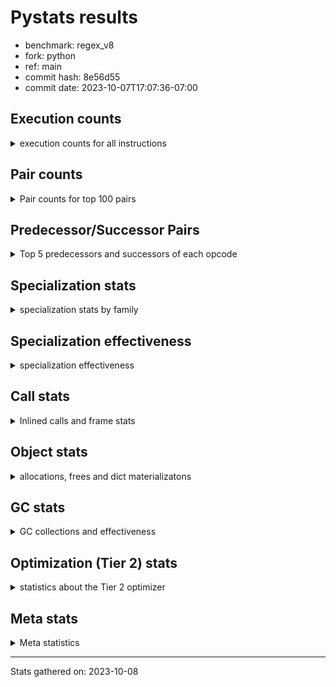 
# Pystats results

- benchmark: regex_v8
- fork: python
- ref: main
- commit hash: 8e56d55
- commit date: 2023-10-07T17:07:36-07:00

## Execution counts

<details>
<summary> execution counts for all instructions </summary>

|Name | Count | Self | Cumulative | Miss ratio | 
|---|---:|---:|---:|---:|
| LOAD_CONST | 16,874,400 | 19.9% | 19.9% |  |
| LOAD_GLOBAL_MODULE | 10,487,440 | 12.4% | 32.3% |  |
| BINARY_SUBSCR_LIST_INT | 7,494,720 | 8.8% | 41.1% |  |
| POP_TOP | 6,221,580 | 7.3% | 48.5% |  |
| CALL | 6,197,640 | 7.3% | 55.8% |  |
| LOAD_ATTR_METHOD_NO_DICT | 5,937,840 | 7.0% | 62.8% |  |
| LOAD_FAST | 3,938,640 | 4.6% | 67.4% |  |
| STORE_FAST | 3,692,940 | 4.4% | 71.8% |  |
| FOR_ITER_RANGE | 3,331,260 | 3.9% | 75.7% |  |
| JUMP_BACKWARD | 3,316,320 | 3.9% | 79.6% |  |
| LOAD_GLOBAL_BUILTIN | 1,602,300 | 1.9% | 81.5% |  |
| LOAD_FAST_LOAD_FAST | 1,587,360 | 1.9% | 83.4% |  |
| RESUME_CHECK | 1,501,080 | 1.8% | 85.2% |  |
| RETURN_VALUE | 1,498,200 | 1.8% | 86.9% |  |
| POP_JUMP_IF_FALSE | 1,495,680 | 1.8% | 88.7% |  |
| LOAD_ATTR_MODULE | 1,030,000 | 1.2% | 89.9% |  |
| CALL_PY_EXACT_ARGS | 847,680 | 1.0% | 90.9% |  |
| PUSH_NULL | 653,580 | 0.8% | 91.7% |  |
| NOP | 653,340 | 0.8% | 92.4% |  |
| TO_BOOL_BOOL | 653,280 | 0.8% | 93.2% |  |
| CALL_TYPE_1 | 653,280 | 0.8% | 94.0% |  |
| CALL_ISINSTANCE | 653,280 | 0.8% | 94.8% |  |
| BUILD_TUPLE | 653,280 | 0.8% | 95.5% |  |
| BINARY_SUBSCR_DICT | 653,280 | 0.8% | 96.3% |  |
| LOAD_ATTR_INSTANCE_VALUE | 287,280 | 0.3% | 96.6% |  |
| TO_BOOL | 280,860 | 0.3% | 97.0% |  |
| UNPACK_EX | 280,800 | 0.3% | 97.3% |  |
| TO_BOOL_LIST | 280,800 | 0.3% | 97.6% |  |
| STORE_FAST_STORE_FAST | 280,800 | 0.3% | 98.0% |  |
| IS_OP | 280,800 | 0.3% | 98.3% |  |
| IMPORT_NAME | 280,800 | 0.3% | 98.6% |  |
| CALL_KW | 280,800 | 0.3% | 99.0% |  |
| CALL_PY_WITH_DEFAULTS | 276,720 | 0.3% | 99.3% |  |
| EXTENDED_ARG | 126,240 | 0.1% | 99.4% |  |
| LOAD_ATTR | 95,880 | 0.1% | 99.5% |  |
| POP_JUMP_IF_NOT_NONE | 95,760 | 0.1% | 99.7% |  |
| POP_JUMP_IF_NONE | 95,760 | 0.1% | 99.8% |  |
| INTERPRETER_EXIT | 95,760 | 0.1% | 99.9% |  |
| CALL_METHOD_DESCRIPTOR_FAST_WITH_KEYWORDS | 61,680 | 0.1% | 100.0% |  |
| GET_ITER | 14,940 | 0.0% | 100.0% |  |
| CALL_BUILTIN_CLASS | 14,940 | 0.0% | 100.0% |  |
| RETURN_CONST | 2,880 | 0.0% | 100.0% |  |
| LOAD_DEREF | 180 | 0.0% | 100.0% |  |
| CALL_FUNCTION_EX | 120 | 0.0% | 100.0% |  |
| LOAD_GLOBAL | 100 | 0.0% | 100.0% |  |
| LIST_EXTEND | 60 | 0.0% | 100.0% |  |
| COPY_FREE_VARS | 60 | 0.0% | 100.0% |  |
| CALL_INTRINSIC_1 | 60 | 0.0% | 100.0% |  |
| BUILD_LIST | 60 | 0.0% | 100.0% |  |
| BINARY_OP_SUBTRACT_FLOAT | 60 | 0.0% | 100.0% |  |
| BINARY_OP | 20 | 0.0% | 100.0% |  |


</details>

## Pair counts

<details>
<summary> Pair counts for top 100 pairs </summary>

|Pair | Count | Self | Cumulative | 
|---|---:|---:|---:|
| LOAD_GLOBAL_MODULE LOAD_CONST | 7,494,720 | 8.8% | 8.8% |
| LOAD_CONST BINARY_SUBSCR_LIST_INT | 7,494,720 | 8.8% | 17.7% |
| BINARY_SUBSCR_LIST_INT LOAD_ATTR_METHOD_NO_DICT | 5,284,560 | 6.2% | 23.9% |
| CALL POP_TOP | 5,222,940 | 6.2% | 30.1% |
| LOAD_ATTR_METHOD_NO_DICT LOAD_CONST | 5,076,720 | 6.0% | 36.1% |
| LOAD_CONST CALL | 3,822,240 | 4.5% | 40.6% |
| STORE_FAST LOAD_GLOBAL_MODULE | 3,316,320 | 3.9% | 44.5% |
| FOR_ITER_RANGE STORE_FAST | 3,316,320 | 3.9% | 48.4% |
| POP_TOP JUMP_BACKWARD | 3,255,360 | 3.8% | 52.2% |
| JUMP_BACKWARD FOR_ITER_RANGE | 3,255,360 | 3.8% | 56.1% |
| POP_TOP LOAD_GLOBAL_MODULE | 2,905,200 | 3.4% | 59.5% |
| LOAD_CONST LOAD_CONST | 2,658,000 | 3.1% | 62.6% |
| LOAD_CONST LOAD_GLOBAL_MODULE | 1,877,280 | 2.2% | 64.9% |
| BINARY_SUBSCR_LIST_INT CALL | 1,681,440 | 2.0% | 66.8% |
| LOAD_GLOBAL_BUILTIN LOAD_FAST | 1,306,620 | 1.5% | 68.4% |
| LOAD_FAST LOAD_GLOBAL_MODULE | 934,080 | 1.1% | 69.5% |
| CALL_PY_EXACT_ARGS RESUME_CHECK | 847,680 | 1.0% | 70.5% |
| LOAD_GLOBAL_MODULE LOAD_ATTR_MODULE | 749,140 | 0.9% | 71.4% |
| POP_JUMP_IF_FALSE LOAD_FAST | 657,360 | 0.8% | 72.1% |
| RESUME_CHECK LOAD_GLOBAL_BUILTIN | 656,160 | 0.8% | 72.9% |
| LOAD_ATTR_MODULE PUSH_NULL | 653,440 | 0.8% | 73.7% |
| LOAD_FAST CALL | 653,300 | 0.8% | 74.5% |
| TO_BOOL_BOOL POP_JUMP_IF_FALSE | 653,280 | 0.8% | 75.2% |
| RETURN_VALUE POP_TOP | 653,280 | 0.8% | 76.0% |
| RETURN_VALUE LOAD_ATTR_METHOD_NO_DICT | 653,280 | 0.8% | 76.8% |
| PUSH_NULL LOAD_CONST | 653,280 | 0.8% | 77.5% |
| NOP LOAD_GLOBAL_MODULE | 653,280 | 0.8% | 78.3% |
| LOAD_GLOBAL_MODULE LOAD_GLOBAL_BUILTIN | 653,280 | 0.8% | 79.1% |
| LOAD_GLOBAL_MODULE LOAD_FAST_LOAD_FAST | 653,280 | 0.8% | 79.9% |
| LOAD_GLOBAL_MODULE CALL_ISINSTANCE | 653,280 | 0.8% | 80.6% |
| LOAD_FAST_LOAD_FAST CALL_PY_EXACT_ARGS | 653,280 | 0.8% | 81.4% |
| LOAD_FAST_LOAD_FAST BUILD_TUPLE | 653,280 | 0.8% | 82.2% |
| LOAD_FAST CALL_TYPE_1 | 653,280 | 0.8% | 82.9% |
| CALL_TYPE_1 LOAD_FAST_LOAD_FAST | 653,280 | 0.8% | 83.7% |
| CALL_ISINSTANCE TO_BOOL_BOOL | 653,280 | 0.8% | 84.5% |
| CALL RETURN_VALUE | 653,280 | 0.8% | 85.3% |
| BUILD_TUPLE BINARY_SUBSCR_DICT | 653,280 | 0.8% | 86.0% |
| BINARY_SUBSCR_DICT RETURN_VALUE | 653,280 | 0.8% | 86.8% |
| POP_JUMP_IF_FALSE NOP | 557,520 | 0.7% | 87.5% |
| RESUME_CHECK LOAD_FAST | 472,320 | 0.6% | 88.0% |
| RESUME_CHECK LOAD_GLOBAL_MODULE | 372,520 | 0.4% | 88.5% |
| LOAD_ATTR_METHOD_NO_DICT LOAD_FAST | 372,480 | 0.4% | 88.9% |
| LOAD_GLOBAL_BUILTIN LOAD_CONST | 295,680 | 0.3% | 89.2% |
| LOAD_FAST LOAD_ATTR_INSTANCE_VALUE | 287,280 | 0.3% | 89.6% |
| UNPACK_EX STORE_FAST_STORE_FAST | 280,800 | 0.3% | 89.9% |
| TO_BOOL_LIST POP_JUMP_IF_FALSE | 280,800 | 0.3% | 90.2% |
| TO_BOOL POP_JUMP_IF_FALSE | 280,800 | 0.3% | 90.6% |
| STORE_FAST_STORE_FAST LOAD_FAST | 280,800 | 0.3% | 90.9% |
| STORE_FAST LOAD_FAST | 280,800 | 0.3% | 91.2% |
| POP_JUMP_IF_FALSE LOAD_CONST | 280,800 | 0.3% | 91.6% |
| LOAD_GLOBAL_MODULE IS_OP | 280,800 | 0.3% | 91.9% |
| LOAD_FAST_LOAD_FAST LOAD_FAST | 280,800 | 0.3% | 92.2% |
| LOAD_FAST UNPACK_EX | 280,800 | 0.3% | 92.6% |
| LOAD_FAST TO_BOOL_LIST | 280,800 | 0.3% | 92.9% |
| LOAD_FAST TO_BOOL | 280,800 | 0.3% | 93.2% |
| LOAD_FAST LOAD_ATTR_MODULE | 280,800 | 0.3% | 93.6% |
| LOAD_CONST LOAD_GLOBAL_BUILTIN | 280,800 | 0.3% | 93.9% |
| LOAD_CONST IMPORT_NAME | 280,800 | 0.3% | 94.2% |
| LOAD_CONST CALL_KW | 280,800 | 0.3% | 94.5% |
| LOAD_ATTR_MODULE LOAD_CONST | 280,800 | 0.3% | 94.9% |
| LOAD_ATTR_METHOD_NO_DICT LOAD_FAST_LOAD_FAST | 280,800 | 0.3% | 95.2% |
| IS_OP POP_JUMP_IF_FALSE | 280,800 | 0.3% | 95.5% |
| IMPORT_NAME STORE_FAST | 280,800 | 0.3% | 95.9% |
| CALL_KW POP_TOP | 280,800 | 0.3% | 96.2% |
| CALL RESUME_CHECK | 280,800 | 0.3% | 96.5% |
| CALL_PY_WITH_DEFAULTS RESUME_CHECK | 276,720 | 0.3% | 96.9% |
| BINARY_SUBSCR_LIST_INT LOAD_GLOBAL_MODULE | 220,800 | 0.3% | 97.1% |
| LOAD_ATTR_METHOD_NO_DICT LOAD_GLOBAL_MODULE | 207,840 | 0.2% | 97.4% |
| LOAD_CONST CALL_PY_WITH_DEFAULTS | 138,720 | 0.2% | 97.5% |
| BINARY_SUBSCR_LIST_INT CALL_PY_WITH_DEFAULTS | 138,000 | 0.2% | 97.7% |
| BINARY_SUBSCR_LIST_INT LOAD_CONST | 134,400 | 0.2% | 97.9% |
| RETURN_VALUE RETURN_VALUE | 95,820 | 0.1% | 98.0% |
| STORE_FAST NOP | 95,760 | 0.1% | 98.1% |
| RETURN_VALUE INTERPRETER_EXIT | 95,760 | 0.1% | 98.2% |
| POP_JUMP_IF_NOT_NONE LOAD_FAST | 95,760 | 0.1% | 98.3% |
| POP_JUMP_IF_NONE LOAD_FAST | 95,760 | 0.1% | 98.4% |
| LOAD_FAST POP_JUMP_IF_NOT_NONE | 95,760 | 0.1% | 98.5% |
| LOAD_FAST LOAD_ATTR | 95,760 | 0.1% | 98.6% |
| LOAD_FAST CALL_PY_EXACT_ARGS | 95,760 | 0.1% | 98.8% |
| LOAD_ATTR_MODULE CALL_PY_EXACT_ARGS | 95,760 | 0.1% | 98.9% |
| LOAD_ATTR_INSTANCE_VALUE RETURN_VALUE | 95,760 | 0.1% | 99.0% |
| LOAD_ATTR_INSTANCE_VALUE POP_JUMP_IF_NONE | 95,760 | 0.1% | 99.1% |
| LOAD_ATTR_INSTANCE_VALUE LOAD_FAST | 95,760 | 0.1% | 99.2% |
| LOAD_ATTR STORE_FAST | 95,760 | 0.1% | 99.3% |
| CACHE RESUME_CHECK | 95,760 | 0.1% | 99.4% |
| EXTENDED_ARG FOR_ITER_RANGE | 65,280 | 0.1% | 99.5% |
| CALL_METHOD_DESCRIPTOR_FAST_WITH_KEYWORDS POP_TOP | 61,680 | 0.1% | 99.6% |
| POP_TOP EXTENDED_ARG | 60,960 | 0.1% | 99.7% |
| JUMP_BACKWARD EXTENDED_ARG | 60,960 | 0.1% | 99.7% |
| EXTENDED_ARG JUMP_BACKWARD | 60,960 | 0.1% | 99.8% |
| CALL CALL | 40,480 | 0.0% | 99.8% |
| BINARY_SUBSCR_LIST_INT CALL_METHOD_DESCRIPTOR_FAST_WITH_KEYWORDS | 35,520 | 0.0% | 99.9% |
| LOAD_CONST CALL_METHOD_DESCRIPTOR_FAST_WITH_KEYWORDS | 26,160 | 0.0% | 99.9% |
| CALL_BUILTIN_CLASS GET_ITER | 14,940 | 0.0% | 99.9% |
| LOAD_CONST CALL_BUILTIN_CLASS | 14,880 | 0.0% | 100.0% |
| FOR_ITER_RANGE LOAD_GLOBAL_BUILTIN | 12,000 | 0.0% | 100.0% |
| GET_ITER FOR_ITER_RANGE | 10,620 | 0.0% | 100.0% |
| GET_ITER EXTENDED_ARG | 4,320 | 0.0% | 100.0% |
| RETURN_CONST POP_TOP | 2,880 | 0.0% | 100.0% |
| LOAD_GLOBAL_MODULE CALL_PY_EXACT_ARGS | 2,880 | 0.0% | 100.0% |


</details>

## Predecessor/Successor Pairs

<details>
<summary> Top 5 predecessors and successors of each opcode </summary>

### CACHE

<details>
<summary> Successors and predecessors for CACHE </summary>

|Predecessors | Count | Percentage | 
|---|---:|---:|

|Successors | Count | Percentage | 
|---|---:|---:|
| RESUME_CHECK | 95,760 | 100.0% |


</details>

### GET_ITER

<details>
<summary> Successors and predecessors for GET_ITER </summary>

|Predecessors | Count | Percentage | 
|---|---:|---:|
| CALL_BUILTIN_CLASS | 14,940 | 100.0% |

|Successors | Count | Percentage | 
|---|---:|---:|
| FOR_ITER_RANGE | 10,620 | 71.1% |
| EXTENDED_ARG | 4,320 | 28.9% |


</details>

### INTERPRETER_EXIT

<details>
<summary> Successors and predecessors for INTERPRETER_EXIT </summary>

|Predecessors | Count | Percentage | 
|---|---:|---:|
| RETURN_VALUE | 95,760 | 100.0% |

|Successors | Count | Percentage | 
|---|---:|---:|


</details>

### NOP

<details>
<summary> Successors and predecessors for NOP </summary>

|Predecessors | Count | Percentage | 
|---|---:|---:|
| POP_JUMP_IF_FALSE | 557,520 | 85.3% |
| STORE_FAST | 95,760 | 14.7% |
| POP_TOP | 60 | 0.0% |

|Successors | Count | Percentage | 
|---|---:|---:|
| LOAD_GLOBAL_MODULE | 653,280 | 100.0% |
| LOAD_DEREF | 60 | 0.0% |


</details>

### POP_TOP

<details>
<summary> Successors and predecessors for POP_TOP </summary>

|Predecessors | Count | Percentage | 
|---|---:|---:|
| CALL | 5,222,940 | 83.9% |
| RETURN_VALUE | 653,280 | 10.5% |
| CALL_KW | 280,800 | 4.5% |
| CALL_METHOD_DESCRIPTOR_FAST_WITH_KEYWORDS | 61,680 | 1.0% |
| RETURN_CONST | 2,880 | 0.0% |

|Successors | Count | Percentage | 
|---|---:|---:|
| JUMP_BACKWARD | 3,255,360 | 52.3% |
| LOAD_GLOBAL_MODULE | 2,905,200 | 46.7% |
| EXTENDED_ARG | 60,960 | 1.0% |
| NOP | 60 | 0.0% |


</details>

### PUSH_NULL

<details>
<summary> Successors and predecessors for PUSH_NULL </summary>

|Predecessors | Count | Percentage | 
|---|---:|---:|
| LOAD_ATTR_MODULE | 653,440 | 100.0% |
| LOAD_DEREF | 120 | 0.0% |
| LOAD_ATTR | 20 | 0.0% |

|Successors | Count | Percentage | 
|---|---:|---:|
| LOAD_CONST | 653,280 | 100.0% |
| CALL | 180 | 0.0% |
| LOAD_FAST | 120 | 0.0% |


</details>

### RETURN_VALUE

<details>
<summary> Successors and predecessors for RETURN_VALUE </summary>

|Predecessors | Count | Percentage | 
|---|---:|---:|
| CALL | 653,280 | 43.6% |
| BINARY_SUBSCR_DICT | 653,280 | 43.6% |
| RETURN_VALUE | 95,820 | 6.4% |
| LOAD_ATTR_INSTANCE_VALUE | 95,760 | 6.4% |
| BINARY_OP_SUBTRACT_FLOAT | 60 | 0.0% |

|Successors | Count | Percentage | 
|---|---:|---:|
| POP_TOP | 653,280 | 43.6% |
| LOAD_ATTR_METHOD_NO_DICT | 653,280 | 43.6% |
| RETURN_VALUE | 95,820 | 6.4% |
| INTERPRETER_EXIT | 95,760 | 6.4% |
| LOAD_GLOBAL | 40 | 0.0% |


</details>

### TO_BOOL

<details>
<summary> Successors and predecessors for TO_BOOL </summary>

|Predecessors | Count | Percentage | 
|---|---:|---:|
| LOAD_FAST | 280,800 | 100.0% |
| TO_BOOL | 60 | 0.0% |

|Successors | Count | Percentage | 
|---|---:|---:|
| POP_JUMP_IF_FALSE | 280,800 | 100.0% |
| TO_BOOL | 60 | 0.0% |


</details>

### BINARY_OP

<details>
<summary> Successors and predecessors for BINARY_OP </summary>

|Predecessors | Count | Percentage | 
|---|---:|---:|
| LOAD_FAST | 20 | 100.0% |

|Successors | Count | Percentage | 
|---|---:|---:|
| BINARY_OP_SUBTRACT_FLOAT | 20 | 100.0% |


</details>

### BUILD_LIST

<details>
<summary> Successors and predecessors for BUILD_LIST </summary>

|Predecessors | Count | Percentage | 
|---|---:|---:|
| LOAD_FAST | 60 | 100.0% |

|Successors | Count | Percentage | 
|---|---:|---:|
| LOAD_DEREF | 60 | 100.0% |


</details>

### BUILD_TUPLE

<details>
<summary> Successors and predecessors for BUILD_TUPLE </summary>

|Predecessors | Count | Percentage | 
|---|---:|---:|
| LOAD_FAST_LOAD_FAST | 653,280 | 100.0% |

|Successors | Count | Percentage | 
|---|---:|---:|
| BINARY_SUBSCR_DICT | 653,280 | 100.0% |


</details>

### CALL

<details>
<summary> Successors and predecessors for CALL </summary>

|Predecessors | Count | Percentage | 
|---|---:|---:|
| LOAD_CONST | 3,822,240 | 61.7% |
| BINARY_SUBSCR_LIST_INT | 1,681,440 | 27.1% |
| LOAD_FAST | 653,300 | 10.5% |
| CALL | 40,480 | 0.7% |
| PUSH_NULL | 180 | 0.0% |

|Successors | Count | Percentage | 
|---|---:|---:|
| POP_TOP | 5,222,940 | 84.3% |
| RETURN_VALUE | 653,280 | 10.5% |
| RESUME_CHECK | 280,800 | 4.5% |
| CALL | 40,480 | 0.7% |
| STORE_FAST | 60 | 0.0% |


</details>

### CALL_FUNCTION_EX

<details>
<summary> Successors and predecessors for CALL_FUNCTION_EX </summary>

|Predecessors | Count | Percentage | 
|---|---:|---:|
| LOAD_FAST | 60 | 50.0% |
| CALL_INTRINSIC_1 | 60 | 50.0% |

|Successors | Count | Percentage | 
|---|---:|---:|
| RESUME_CHECK | 60 | 50.0% |
| COPY_FREE_VARS | 60 | 50.0% |


</details>

### CALL_INTRINSIC_1

<details>
<summary> Successors and predecessors for CALL_INTRINSIC_1 </summary>

|Predecessors | Count | Percentage | 
|---|---:|---:|
| LIST_EXTEND | 60 | 100.0% |

|Successors | Count | Percentage | 
|---|---:|---:|
| CALL_FUNCTION_EX | 60 | 100.0% |


</details>

### CALL_KW

<details>
<summary> Successors and predecessors for CALL_KW </summary>

|Predecessors | Count | Percentage | 
|---|---:|---:|
| LOAD_CONST | 280,800 | 100.0% |

|Successors | Count | Percentage | 
|---|---:|---:|
| POP_TOP | 280,800 | 100.0% |


</details>

### COPY_FREE_VARS

<details>
<summary> Successors and predecessors for COPY_FREE_VARS </summary>

|Predecessors | Count | Percentage | 
|---|---:|---:|
| CALL_FUNCTION_EX | 60 | 100.0% |

|Successors | Count | Percentage | 
|---|---:|---:|
| RESUME_CHECK | 60 | 100.0% |


</details>

### EXTENDED_ARG

<details>
<summary> Successors and predecessors for EXTENDED_ARG </summary>

|Predecessors | Count | Percentage | 
|---|---:|---:|
| POP_TOP | 60,960 | 48.3% |
| JUMP_BACKWARD | 60,960 | 48.3% |
| GET_ITER | 4,320 | 3.4% |

|Successors | Count | Percentage | 
|---|---:|---:|
| FOR_ITER_RANGE | 65,280 | 51.7% |
| JUMP_BACKWARD | 60,960 | 48.3% |


</details>

### IMPORT_NAME

<details>
<summary> Successors and predecessors for IMPORT_NAME </summary>

|Predecessors | Count | Percentage | 
|---|---:|---:|
| LOAD_CONST | 280,800 | 100.0% |

|Successors | Count | Percentage | 
|---|---:|---:|
| STORE_FAST | 280,800 | 100.0% |


</details>

### IS_OP

<details>
<summary> Successors and predecessors for IS_OP </summary>

|Predecessors | Count | Percentage | 
|---|---:|---:|
| LOAD_GLOBAL_MODULE | 280,800 | 100.0% |

|Successors | Count | Percentage | 
|---|---:|---:|
| POP_JUMP_IF_FALSE | 280,800 | 100.0% |


</details>

### JUMP_BACKWARD

<details>
<summary> Successors and predecessors for JUMP_BACKWARD </summary>

|Predecessors | Count | Percentage | 
|---|---:|---:|
| POP_TOP | 3,255,360 | 98.2% |
| EXTENDED_ARG | 60,960 | 1.8% |

|Successors | Count | Percentage | 
|---|---:|---:|
| FOR_ITER_RANGE | 3,255,360 | 98.2% |
| EXTENDED_ARG | 60,960 | 1.8% |


</details>

### LIST_EXTEND

<details>
<summary> Successors and predecessors for LIST_EXTEND </summary>

|Predecessors | Count | Percentage | 
|---|---:|---:|
| LOAD_DEREF | 60 | 100.0% |

|Successors | Count | Percentage | 
|---|---:|---:|
| CALL_INTRINSIC_1 | 60 | 100.0% |


</details>

### LOAD_ATTR

<details>
<summary> Successors and predecessors for LOAD_ATTR </summary>

|Predecessors | Count | Percentage | 
|---|---:|---:|
| LOAD_FAST | 95,760 | 99.9% |
| LOAD_GLOBAL_MODULE | 60 | 0.1% |
| LOAD_ATTR | 40 | 0.0% |
| LOAD_GLOBAL | 20 | 0.0% |

|Successors | Count | Percentage | 
|---|---:|---:|
| STORE_FAST | 95,760 | 99.9% |
| LOAD_ATTR_MODULE | 60 | 0.1% |
| LOAD_ATTR | 40 | 0.0% |
| PUSH_NULL | 20 | 0.0% |


</details>

### LOAD_CONST

<details>
<summary> Successors and predecessors for LOAD_CONST </summary>

|Predecessors | Count | Percentage | 
|---|---:|---:|
| LOAD_GLOBAL_MODULE | 7,494,720 | 44.4% |
| LOAD_ATTR_METHOD_NO_DICT | 5,076,720 | 30.1% |
| LOAD_CONST | 2,658,000 | 15.8% |
| PUSH_NULL | 653,280 | 3.9% |
| LOAD_GLOBAL_BUILTIN | 295,680 | 1.8% |

|Successors | Count | Percentage | 
|---|---:|---:|
| BINARY_SUBSCR_LIST_INT | 7,494,720 | 44.4% |
| CALL | 3,822,240 | 22.7% |
| LOAD_CONST | 2,658,000 | 15.8% |
| LOAD_GLOBAL_MODULE | 1,877,280 | 11.1% |
| LOAD_GLOBAL_BUILTIN | 280,800 | 1.7% |


</details>

### LOAD_DEREF

<details>
<summary> Successors and predecessors for LOAD_DEREF </summary>

|Predecessors | Count | Percentage | 
|---|---:|---:|
| RESUME_CHECK | 60 | 33.3% |
| NOP | 60 | 33.3% |
| BUILD_LIST | 60 | 33.3% |

|Successors | Count | Percentage | 
|---|---:|---:|
| PUSH_NULL | 120 | 66.7% |
| LIST_EXTEND | 60 | 33.3% |


</details>

### LOAD_FAST

<details>
<summary> Successors and predecessors for LOAD_FAST </summary>

|Predecessors | Count | Percentage | 
|---|---:|---:|
| LOAD_GLOBAL_BUILTIN | 1,306,620 | 33.2% |
| POP_JUMP_IF_FALSE | 657,360 | 16.7% |
| RESUME_CHECK | 472,320 | 12.0% |
| LOAD_ATTR_METHOD_NO_DICT | 372,480 | 9.5% |
| STORE_FAST_STORE_FAST | 280,800 | 7.1% |

|Successors | Count | Percentage | 
|---|---:|---:|
| LOAD_GLOBAL_MODULE | 934,080 | 23.7% |
| CALL | 653,300 | 16.6% |
| CALL_TYPE_1 | 653,280 | 16.6% |
| LOAD_ATTR_INSTANCE_VALUE | 287,280 | 7.3% |
| UNPACK_EX | 280,800 | 7.1% |


</details>

### LOAD_FAST_LOAD_FAST

<details>
<summary> Successors and predecessors for LOAD_FAST_LOAD_FAST </summary>

|Predecessors | Count | Percentage | 
|---|---:|---:|
| LOAD_GLOBAL_MODULE | 653,280 | 41.2% |
| CALL_TYPE_1 | 653,280 | 41.2% |
| LOAD_ATTR_METHOD_NO_DICT | 280,800 | 17.7% |

|Successors | Count | Percentage | 
|---|---:|---:|
| CALL_PY_EXACT_ARGS | 653,280 | 41.2% |
| BUILD_TUPLE | 653,280 | 41.2% |
| LOAD_FAST | 280,800 | 17.7% |


</details>

### LOAD_GLOBAL

<details>
<summary> Successors and predecessors for LOAD_GLOBAL </summary>

|Predecessors | Count | Percentage | 
|---|---:|---:|
| RETURN_VALUE | 40 | 40.0% |
| STORE_FAST | 20 | 20.0% |
| RESUME_CHECK | 20 | 20.0% |
| FOR_ITER_RANGE | 20 | 20.0% |

|Successors | Count | Percentage | 
|---|---:|---:|
| LOAD_GLOBAL_MODULE | 60 | 60.0% |
| LOAD_GLOBAL_BUILTIN | 20 | 20.0% |
| LOAD_ATTR | 20 | 20.0% |


</details>

### POP_JUMP_IF_FALSE

<details>
<summary> Successors and predecessors for POP_JUMP_IF_FALSE </summary>

|Predecessors | Count | Percentage | 
|---|---:|---:|
| TO_BOOL_BOOL | 653,280 | 43.7% |
| TO_BOOL_LIST | 280,800 | 18.8% |
| TO_BOOL | 280,800 | 18.8% |
| IS_OP | 280,800 | 18.8% |

|Successors | Count | Percentage | 
|---|---:|---:|
| LOAD_FAST | 657,360 | 44.0% |
| NOP | 557,520 | 37.3% |
| LOAD_CONST | 280,800 | 18.8% |


</details>

### POP_JUMP_IF_NONE

<details>
<summary> Successors and predecessors for POP_JUMP_IF_NONE </summary>

|Predecessors | Count | Percentage | 
|---|---:|---:|
| LOAD_ATTR_INSTANCE_VALUE | 95,760 | 100.0% |

|Successors | Count | Percentage | 
|---|---:|---:|
| LOAD_FAST | 95,760 | 100.0% |


</details>

### POP_JUMP_IF_NOT_NONE

<details>
<summary> Successors and predecessors for POP_JUMP_IF_NOT_NONE </summary>

|Predecessors | Count | Percentage | 
|---|---:|---:|
| LOAD_FAST | 95,760 | 100.0% |

|Successors | Count | Percentage | 
|---|---:|---:|
| LOAD_FAST | 95,760 | 100.0% |


</details>

### RETURN_CONST

<details>
<summary> Successors and predecessors for RETURN_CONST </summary>

|Predecessors | Count | Percentage | 
|---|---:|---:|
| FOR_ITER_RANGE | 2,880 | 100.0% |

|Successors | Count | Percentage | 
|---|---:|---:|
| POP_TOP | 2,880 | 100.0% |


</details>

### STORE_FAST

<details>
<summary> Successors and predecessors for STORE_FAST </summary>

|Predecessors | Count | Percentage | 
|---|---:|---:|
| FOR_ITER_RANGE | 3,316,320 | 89.8% |
| IMPORT_NAME | 280,800 | 7.6% |
| LOAD_ATTR | 95,760 | 2.6% |
| CALL | 60 | 0.0% |

|Successors | Count | Percentage | 
|---|---:|---:|
| LOAD_GLOBAL_MODULE | 3,316,320 | 89.8% |
| LOAD_FAST | 280,800 | 7.6% |
| NOP | 95,760 | 2.6% |
| LOAD_GLOBAL_BUILTIN | 40 | 0.0% |
| LOAD_GLOBAL | 20 | 0.0% |


</details>

### STORE_FAST_STORE_FAST

<details>
<summary> Successors and predecessors for STORE_FAST_STORE_FAST </summary>

|Predecessors | Count | Percentage | 
|---|---:|---:|
| UNPACK_EX | 280,800 | 100.0% |

|Successors | Count | Percentage | 
|---|---:|---:|
| LOAD_FAST | 280,800 | 100.0% |


</details>

### UNPACK_EX

<details>
<summary> Successors and predecessors for UNPACK_EX </summary>

|Predecessors | Count | Percentage | 
|---|---:|---:|
| LOAD_FAST | 280,800 | 100.0% |

|Successors | Count | Percentage | 
|---|---:|---:|
| STORE_FAST_STORE_FAST | 280,800 | 100.0% |


</details>

### BINARY_OP_SUBTRACT_FLOAT

<details>
<summary> Successors and predecessors for BINARY_OP_SUBTRACT_FLOAT </summary>

|Predecessors | Count | Percentage | 
|---|---:|---:|
| LOAD_FAST | 40 | 66.7% |
| BINARY_OP | 20 | 33.3% |

|Successors | Count | Percentage | 
|---|---:|---:|
| RETURN_VALUE | 60 | 100.0% |


</details>

### BINARY_SUBSCR_DICT

<details>
<summary> Successors and predecessors for BINARY_SUBSCR_DICT </summary>

|Predecessors | Count | Percentage | 
|---|---:|---:|
| BUILD_TUPLE | 653,280 | 100.0% |

|Successors | Count | Percentage | 
|---|---:|---:|
| RETURN_VALUE | 653,280 | 100.0% |


</details>

### BINARY_SUBSCR_LIST_INT

<details>
<summary> Successors and predecessors for BINARY_SUBSCR_LIST_INT </summary>

|Predecessors | Count | Percentage | 
|---|---:|---:|
| LOAD_CONST | 7,494,720 | 100.0% |

|Successors | Count | Percentage | 
|---|---:|---:|
| LOAD_ATTR_METHOD_NO_DICT | 5,284,560 | 70.5% |
| CALL | 1,681,440 | 22.4% |
| LOAD_GLOBAL_MODULE | 220,800 | 2.9% |
| CALL_PY_WITH_DEFAULTS | 138,000 | 1.8% |
| LOAD_CONST | 134,400 | 1.8% |


</details>

### CALL_BUILTIN_CLASS

<details>
<summary> Successors and predecessors for CALL_BUILTIN_CLASS </summary>

|Predecessors | Count | Percentage | 
|---|---:|---:|
| LOAD_CONST | 14,880 | 99.6% |
| LOAD_FAST | 40 | 0.3% |
| CALL | 20 | 0.1% |

|Successors | Count | Percentage | 
|---|---:|---:|
| GET_ITER | 14,940 | 100.0% |


</details>

### CALL_ISINSTANCE

<details>
<summary> Successors and predecessors for CALL_ISINSTANCE </summary>

|Predecessors | Count | Percentage | 
|---|---:|---:|
| LOAD_GLOBAL_MODULE | 653,280 | 100.0% |

|Successors | Count | Percentage | 
|---|---:|---:|
| TO_BOOL_BOOL | 653,280 | 100.0% |


</details>

### CALL_METHOD_DESCRIPTOR_FAST_WITH_KEYWORDS

<details>
<summary> Successors and predecessors for CALL_METHOD_DESCRIPTOR_FAST_WITH_KEYWORDS </summary>

|Predecessors | Count | Percentage | 
|---|---:|---:|
| BINARY_SUBSCR_LIST_INT | 35,520 | 57.6% |
| LOAD_CONST | 26,160 | 42.4% |

|Successors | Count | Percentage | 
|---|---:|---:|
| POP_TOP | 61,680 | 100.0% |


</details>

### CALL_PY_EXACT_ARGS

<details>
<summary> Successors and predecessors for CALL_PY_EXACT_ARGS </summary>

|Predecessors | Count | Percentage | 
|---|---:|---:|
| LOAD_FAST_LOAD_FAST | 653,280 | 77.1% |
| LOAD_FAST | 95,760 | 11.3% |
| LOAD_ATTR_MODULE | 95,760 | 11.3% |
| LOAD_GLOBAL_MODULE | 2,880 | 0.3% |

|Successors | Count | Percentage | 
|---|---:|---:|
| RESUME_CHECK | 847,680 | 100.0% |


</details>

### CALL_PY_WITH_DEFAULTS

<details>
<summary> Successors and predecessors for CALL_PY_WITH_DEFAULTS </summary>

|Predecessors | Count | Percentage | 
|---|---:|---:|
| LOAD_CONST | 138,720 | 50.1% |
| BINARY_SUBSCR_LIST_INT | 138,000 | 49.9% |

|Successors | Count | Percentage | 
|---|---:|---:|
| RESUME_CHECK | 276,720 | 100.0% |


</details>

### CALL_TYPE_1

<details>
<summary> Successors and predecessors for CALL_TYPE_1 </summary>

|Predecessors | Count | Percentage | 
|---|---:|---:|
| LOAD_FAST | 653,280 | 100.0% |

|Successors | Count | Percentage | 
|---|---:|---:|
| LOAD_FAST_LOAD_FAST | 653,280 | 100.0% |


</details>

### FOR_ITER_RANGE

<details>
<summary> Successors and predecessors for FOR_ITER_RANGE </summary>

|Predecessors | Count | Percentage | 
|---|---:|---:|
| JUMP_BACKWARD | 3,255,360 | 97.7% |
| EXTENDED_ARG | 65,280 | 2.0% |
| GET_ITER | 10,620 | 0.3% |

|Successors | Count | Percentage | 
|---|---:|---:|
| STORE_FAST | 3,316,320 | 99.6% |
| LOAD_GLOBAL_BUILTIN | 12,000 | 0.4% |
| RETURN_CONST | 2,880 | 0.1% |
| LOAD_GLOBAL_MODULE | 40 | 0.0% |
| LOAD_GLOBAL | 20 | 0.0% |


</details>

### LOAD_ATTR_INSTANCE_VALUE

<details>
<summary> Successors and predecessors for LOAD_ATTR_INSTANCE_VALUE </summary>

|Predecessors | Count | Percentage | 
|---|---:|---:|
| LOAD_FAST | 287,280 | 100.0% |

|Successors | Count | Percentage | 
|---|---:|---:|
| RETURN_VALUE | 95,760 | 33.3% |
| POP_JUMP_IF_NONE | 95,760 | 33.3% |
| LOAD_FAST | 95,760 | 33.3% |


</details>

### LOAD_ATTR_METHOD_NO_DICT

<details>
<summary> Successors and predecessors for LOAD_ATTR_METHOD_NO_DICT </summary>

|Predecessors | Count | Percentage | 
|---|---:|---:|
| BINARY_SUBSCR_LIST_INT | 5,284,560 | 89.0% |
| RETURN_VALUE | 653,280 | 11.0% |

|Successors | Count | Percentage | 
|---|---:|---:|
| LOAD_CONST | 5,076,720 | 85.5% |
| LOAD_FAST | 372,480 | 6.3% |
| LOAD_FAST_LOAD_FAST | 280,800 | 4.7% |
| LOAD_GLOBAL_MODULE | 207,840 | 3.5% |


</details>

### LOAD_ATTR_MODULE

<details>
<summary> Successors and predecessors for LOAD_ATTR_MODULE </summary>

|Predecessors | Count | Percentage | 
|---|---:|---:|
| LOAD_GLOBAL_MODULE | 749,140 | 72.7% |
| LOAD_FAST | 280,800 | 27.3% |
| LOAD_ATTR | 60 | 0.0% |

|Successors | Count | Percentage | 
|---|---:|---:|
| PUSH_NULL | 653,440 | 63.4% |
| LOAD_CONST | 280,800 | 27.3% |
| CALL_PY_EXACT_ARGS | 95,760 | 9.3% |


</details>

### LOAD_GLOBAL_BUILTIN

<details>
<summary> Successors and predecessors for LOAD_GLOBAL_BUILTIN </summary>

|Predecessors | Count | Percentage | 
|---|---:|---:|
| RESUME_CHECK | 656,160 | 41.0% |
| LOAD_GLOBAL_MODULE | 653,280 | 40.8% |
| LOAD_CONST | 280,800 | 17.5% |
| FOR_ITER_RANGE | 12,000 | 0.7% |
| STORE_FAST | 40 | 0.0% |

|Successors | Count | Percentage | 
|---|---:|---:|
| LOAD_FAST | 1,306,620 | 81.5% |
| LOAD_CONST | 295,680 | 18.5% |


</details>

### LOAD_GLOBAL_MODULE

<details>
<summary> Successors and predecessors for LOAD_GLOBAL_MODULE </summary>

|Predecessors | Count | Percentage | 
|---|---:|---:|
| STORE_FAST | 3,316,320 | 31.6% |
| POP_TOP | 2,905,200 | 27.7% |
| LOAD_CONST | 1,877,280 | 17.9% |
| LOAD_FAST | 934,080 | 8.9% |
| NOP | 653,280 | 6.2% |

|Successors | Count | Percentage | 
|---|---:|---:|
| LOAD_CONST | 7,494,720 | 71.5% |
| LOAD_ATTR_MODULE | 749,140 | 7.1% |
| LOAD_GLOBAL_BUILTIN | 653,280 | 6.2% |
| LOAD_FAST_LOAD_FAST | 653,280 | 6.2% |
| CALL_ISINSTANCE | 653,280 | 6.2% |


</details>

### RESUME_CHECK

<details>
<summary> Successors and predecessors for RESUME_CHECK </summary>

|Predecessors | Count | Percentage | 
|---|---:|---:|
| CALL_PY_EXACT_ARGS | 847,680 | 56.5% |
| CALL | 280,800 | 18.7% |
| CALL_PY_WITH_DEFAULTS | 276,720 | 18.4% |
| CACHE | 95,760 | 6.4% |
| COPY_FREE_VARS | 60 | 0.0% |

|Successors | Count | Percentage | 
|---|---:|---:|
| LOAD_GLOBAL_BUILTIN | 656,160 | 43.7% |
| LOAD_FAST | 472,320 | 31.5% |
| LOAD_GLOBAL_MODULE | 372,520 | 24.8% |
| LOAD_DEREF | 60 | 0.0% |
| LOAD_GLOBAL | 20 | 0.0% |


</details>

### TO_BOOL_BOOL

<details>
<summary> Successors and predecessors for TO_BOOL_BOOL </summary>

|Predecessors | Count | Percentage | 
|---|---:|---:|
| CALL_ISINSTANCE | 653,280 | 100.0% |

|Successors | Count | Percentage | 
|---|---:|---:|
| POP_JUMP_IF_FALSE | 653,280 | 100.0% |


</details>

### TO_BOOL_LIST

<details>
<summary> Successors and predecessors for TO_BOOL_LIST </summary>

|Predecessors | Count | Percentage | 
|---|---:|---:|
| LOAD_FAST | 280,800 | 100.0% |

|Successors | Count | Percentage | 
|---|---:|---:|
| POP_JUMP_IF_FALSE | 280,800 | 100.0% |


</details>


</details>

## Specialization stats

<details>
<summary> specialization stats by family </summary>

### BINARY_SUBSCR

<details>
<summary> specialization stats for BINARY_SUBSCR family </summary>

|Kind | Count | Ratio | 
|---|---|---|
|          hit |      8148000 | 100.0% |


</details>

### TO_BOOL

<details>
<summary> specialization stats for TO_BOOL family </summary>

|Kind | Count | Ratio | 
|---|---|---|
| specialization.deferred |       280800 | 23.1% |
|          hit |       934080 | 76.9% |

#### Specialization attempts

| | Count | Ratio | 
|---|---:|---:|
| Success | 0 | 0.0% |
| Failure | 60 | 100.0% |

|Failure kind | Count | Ratio | 
|---|---:|---:|
| tuple | 60 | 100.0% |


</details>

### BINARY_OP

<details>
<summary> specialization stats for BINARY_OP family </summary>

|Kind | Count | Ratio | 
|---|---|---|
|          hit |           60 | 75.0% |

#### Specialization attempts

| | Count | Ratio | 
|---|---:|---:|
| Success | 20 | 100.0% |
| Failure | 0 | 0.0% |

|Failure kind | Count | Ratio | 
|---|---:|---:|


</details>

### CALL

<details>
<summary> specialization stats for CALL family </summary>

|Kind | Count | Ratio | 
|---|---|---|
| specialization.deferred |      6157140 | 70.7% |
|          hit |      2507580 | 28.8% |

#### Specialization attempts

| | Count | Ratio | 
|---|---:|---:|
| Success | 20 | 0.0% |
| Failure | 40,480 | 100.0% |

|Failure kind | Count | Ratio | 
|---|---:|---:|
| meth descr method fastcall keywords | 38,280 | 94.6% |
| code complex parameters | 2,140 | 5.3% |
| cfunc noargs | 60 | 0.1% |


</details>

### FOR_ITER

<details>
<summary> specialization stats for FOR_ITER family </summary>

|Kind | Count | Ratio | 
|---|---|---|
|          hit |      3331260 | 100.0% |


</details>

### JUMP_BACKWARD

<details>
<summary> specialization stats for JUMP_BACKWARD family </summary>

|Kind | Count | Ratio | 
|---|---|---|


</details>

### LOAD_ATTR

<details>
<summary> specialization stats for LOAD_ATTR family </summary>

|Kind | Count | Ratio | 
|---|---|---|
| specialization.deferred |        95780 | 1.3% |
|          hit |      7255120 | 98.7% |

#### Specialization attempts

| | Count | Ratio | 
|---|---:|---:|
| Success | 60 | 60.0% |
| Failure | 40 | 40.0% |

|Failure kind | Count | Ratio | 
|---|---:|---:|
| mutable class | 40 | 100.0% |


</details>

### LOAD_GLOBAL

<details>
<summary> specialization stats for LOAD_GLOBAL family </summary>

|Kind | Count | Ratio | 
|---|---|---|
| specialization.deferred |           20 | 0.0% |
|          hit |     12089740 | 100.0% |

#### Specialization attempts

| | Count | Ratio | 
|---|---:|---:|
| Success | 80 | 100.0% |
| Failure | 0 | 0.0% |

|Failure kind | Count | Ratio | 
|---|---:|---:|


</details>

### POP_JUMP_IF_FALSE

<details>
<summary> specialization stats for POP_JUMP_IF_FALSE family </summary>

|Kind | Count | Ratio | 
|---|---|---|


</details>

### POP_JUMP_IF_NONE

<details>
<summary> specialization stats for POP_JUMP_IF_NONE family </summary>

|Kind | Count | Ratio | 
|---|---|---|


</details>

### POP_JUMP_IF_NOT_NONE

<details>
<summary> specialization stats for POP_JUMP_IF_NOT_NONE family </summary>

|Kind | Count | Ratio | 
|---|---|---|


</details>


</details>

## Specialization effectiveness

<details>
<summary> specialization effectiveness </summary>

|Instructions | Count | Ratio | 
|---|---:|---:|
| Basic | 37,417,680 | 44.1% |
| Not specialized | 11,578,020 | 13.7% |
| Specialized | 35,766,920 | 42.2% |

### Deferred by instruction

<details>
<summary> deferred by instruction </summary>

|Name | Count | Ratio | 
|---|---:|---:|
| CALL | 6,157,140 | 94.2% |
| TO_BOOL | 280,800 | 4.3% |
| LOAD_ATTR | 95,780 | 1.5% |
| LOAD_GLOBAL | 20 | 0.0% |
| UNPACK_SEQUENCE | 0 | 0.0% |
| UNPACK_EX | 0 | 0.0% |
| TO_BOOL_LIST | 0 | 0.0% |
| TO_BOOL_BOOL | 0 | 0.0% |
| STORE_SUBSCR | 0 | 0.0% |
| STORE_SLICE | 0 | 0.0% |


</details>


</details>

## Call stats

<details>
<summary> Inlined calls and frame stats </summary>

| | Count | Ratio | 
|---|---:|---:|
| Calls to PyEval_EvalDefault | 95,760 | 6.4% |
| Calls to Python functions inlined | 1,405,320 | 93.6% |
| Calls via PyEval_EvalFrame (total) | 95,760 | 6.4% |
| Calls via PyEval_EvalFrame (vector) | 95,760 | 6.4% |
| Calls via PyEval_EvalFrame (generator) | 0 | 0.0% |
| Calls via PyEval_EvalFrame (legacy) | 0 | 0.0% |
| Calls via PyEval_EvalFrame (function vectorcall) | 95,760 | 6.4% |
| Calls via PyEval_EvalFrame (build class) | 0 | 0.0% |
| Calls via PyEval_EvalFrame (slot) | 0 | 0.0% |
| Calls via PyEval_EvalFrame (function ex) | 120 | 0.0% |
| Calls via PyEval_EvalFrame (api) | 0 | 0.0% |
| Calls via PyEval_EvalFrame (method) | 0 | 0.0% |
| Frames pushed | 1,501,080 | 100.0% |
| Frame objects created | 283,440 | 18.9% |


</details>

## Object stats

<details>
<summary> allocations, frees and dict materializatons </summary>

| | Count | Ratio | 
|---|---:|---:|
| Allocations from freelist | 3,628,280 | 16.2% |
| Frees to freelist | 3,628,260 |  |
| Allocations | 18,711,100 | 83.8% |
| Allocations to 512 bytes | 18,577,180 | 83.2% |
| Allocations to 4 kbytes | 117,120 | 0.5% |
| Allocations over 4 kbytes | 16,800 | 0.1% |
| Frees | 26,249,940 |  |
| New values | 0 |  |
| Interpreter increfs | 35,786,560 | 60.7% |
| Interpreter decrefs | 42,041,520 | 58.4% |
| Increfs | 23,152,360 | 39.3% |
| Decrefs | 29,934,020 | 41.6% |
| Materialize dict (on request) | 0 |  |
| Materialize dict (new key) | 0 |  |
| Materialize dict (too big) | 0 |  |
| Materialize dict (str subclass) | 0 |  |
| Dematerialize dict | 0 |  |
| Method cache hits | 376,620 |  |
| Method cache misses | 0 |  |
| Method cache collisions | 0 |  |
| Method cache dunder hits | 2,334,000 |  |
| Method cache dunder misses | 0 |  |


</details>

## GC stats

<details>
<summary> GC collections and effectiveness </summary>

|Generation | Collections | Objects collected | Object visits | 
|---:|---:|---:|---:|
| 0 | 0 | 0 | 0 |
| 1 | 0 | 0 | 0 |
| 2 | 0 | 0 | 0 |


</details>

## Optimization (Tier 2) stats

<details>
<summary> statistics about the Tier 2 optimizer </summary>

### Overall stats

<details>
<summary> overall stats </summary>

| | Count | Ratio | 
|---|---:|---:|
| Optimization attempts | 0 |  |
| Traces created | 0 |  |
| Traces executed | 0 |  |
| Uops executed | 0 | 0 |
| Trace stack overflow | 0 |  |
| Trace stack underflow | 0 |  |
| Trace too long | 0 |  |
| Trace too short | 0 |  |
| Inner loop found | 0 |  |
| Recursive call | 0 |  |


</details>

**Trace length histogram**

|Range | Count | Ratio | 
|---|---:|---:|
| <= 1 | 0 |  |

**Optimized trace length histogram**

|Range | Count | Ratio | 
|---|---:|---:|
| <= 1 | 0 |  |

**Trace run length histogram**

|Range | Count | Ratio | 
|---|---:|---:|
| <= 1 | 0 |  |

### Uop stats

<details>
<summary> uop stats </summary>

|Uop | Count | Self | Cumulative | 
|---|---:|---:|---:|


</details>

### Unsupported opcodes

<details>
<summary> unsupported opcodes </summary>

|Opcode | Count | 
|---|---|


</details>


</details>

## Meta stats

<details>
<summary> Meta statistics </summary>

| | Count | 
|---|---:|
| Number of data files | 20 |


</details>

---
Stats gathered on: 2023-10-08
